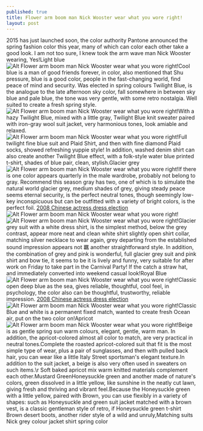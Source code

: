 ```yaml
---
published: true
title: Flower arm boom man Nick Wooster wear what you wore right!
layout: post
---
```

2015 has just launched soon, the color authority Pantone announced the spring fashion color this year, many of which can color each other take a good look. I am not too sure, I knew took the arm wave man Nick Wooster wearing, Yes!Light blue![Alt Flower arm boom man Nick Wooster wear what you wore right!](https://c2.staticflickr.com/8/7447/27219729040_9f32ff7c22.jpg)Cool blue is a man of good friends forever, in color, also mentioned that Shu pressure, blue is a good color, people in the fast-changing world, find peace of mind and security. Was elected in spring colours Twilight Blue, is the analogue to the late afternoon sky color, fall somewhere in between sky blue and pale blue, the tone was very gentle, with some retro nostalgia. Well suited to create a fresh spring style.![Alt Flower arm boom man Nick Wooster wear what you wore right!](https://c2.staticflickr.com/8/7074/26887424414_b86fa083a5_b.jpg)With a hazy Twilight Blue, mixed with a little gray, Twilight Blue knit sweater paired with iron-gray wool suit jacket, very harmonious tones, look amiable and relaxed.![Alt Flower arm boom man Nick Wooster wear what you wore right!](https://c2.staticflickr.com/8/7410/27462315396_6a1531fdd6.jpg)Full twilight fine blue suit and Plaid Shirt, and then with fine diamond Plaid socks, showed refreshing yuppie style! In addition, washed denim shirt can also create another Twilight Blue effect, with a folk-style water blue printed t-shirt, shades of blue pair, clean, stylish.Glacier grey![Alt Flower arm boom man Nick Wooster wear what you wore right!](https://c2.staticflickr.com/8/7435/26887437734_b80db18321.jpg)If there is one color appears quarterly in the male wardrobe, probably not belong to gray. Recommend this season gray has two, one of which is to simulate the natural world glacier grey, medium shades of grey, giving steady peace seems eternal security, is the perfect neutral tones, though seemingly low-key inconspicuous but can be outfitted with a variety of bright colors, is the perfect foil. [2008 Chinese actress dress election](http://www.faybag.com/2016/04/05/2008-chinese-actress-dress-election/)![Alt Flower arm boom man Nick Wooster wear what you wore right!](https://c2.staticflickr.com/8/7368/27219752820_04427b7ce0_b.jpg)![Alt Flower arm boom man Nick Wooster wear what you wore right!](https://c2.staticflickr.com/8/7329/27397798512_64b635951f_b.jpg)Glacier grey suit with a white dress shirt, is the simplest method, below the grey contrast, appear more neat and clean white shirt slightly open shirt collar, matching silver necklace to wear again, grey departing from the established sound impression appears not 羈 another straightforward style. In addition, the combination of grey and pink is wonderful, full glacier grey suit and pink shirt and bow tie, it seems to be it is lively and funny, very suitable for after work on Friday to take part in the Carnival Party! If the catch a straw hat, and immediately converted into weekend casual look!Royal Blue![Alt Flower arm boom man Nick Wooster wear what you wore right!](https://c2.staticflickr.com/8/7729/27424896131_e77f798b33.jpg)Classic open deep blue as the sea, gives reliable, thoughtful, cool feel, in psychology, the color also can be thoughtful, trustworthy, reliable impression. [2008 Chinese actress dress election](http://www.faybag.com/2016/04/05/2008-chinese-actress-dress-election/)![Alt Flower arm boom man Nick Wooster wear what you wore right!](https://c2.staticflickr.com/8/7456/27424902701_45ec9e6c6a_b.jpg)Classic Blue and white is a permanent fixed match, wanted to create fresh Ocean air, put on the two color on!Apricot![Alt Flower arm boom man Nick Wooster wear what you wore right!](https://c2.staticflickr.com/8/7527/27496750095_d91287e280.jpg)Beige is as gentle spring sun warm colours, elegant, gentle, warm man. In addition, the apricot-colored almost all color to match, are very practical in neutral tones.Complete the roasted apricot-colored suit that fit is the most simple type of wear, plus a pair of sunglasses, and then with pulled back hair, you can wear like a little Italy Street sportsman\'s elegant texture.In addition to the suit jacket, a beige is also very often used in sweaters on such items.\r Soft baked apricot mix warm knitted materials complement each other.Mustard GreenHoneysuckle green and another made of nature\'s colors, green dissolved in a little yellow, like sunshine in the neatly cut lawn, giving fresh and thriving and vibrant feel.Because the Honeysuckle green with a little yellow, paired with Brown, you can use flexibly in a variety of shapes: such as Honeysuckle and green suit jacket matched with a brown vest, is a classic gentleman style of retro, if Honeysuckle green t-shirt Brown desert boots, another rider style of a wild and unruly,Matching suits Nick grey colour jacket shirt spring color